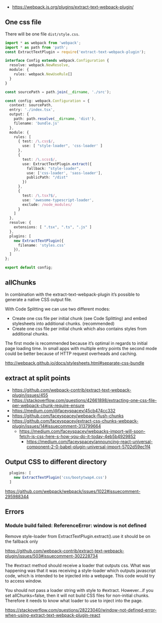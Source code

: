 - https://webpack.js.org/plugins/extract-text-webpack-plugin/

## One css file

There will be one file `dist/style.css`.

```typescript
import * as webpack from 'webpack';
import * as path from 'path';
const ExtractTextPlugin = require('extract-text-webpack-plugin');

interface Config extends webpack.Configuration {
  resolve: webpack.NewResolve,
  module: {
    rules: webpack.NewUseRule[]
  }
}

const sourcePath = path.join(__dirname, './src');

const config: webpack.Configuration = {
  context: sourcePath,
  entry: './index.tsx',
  output: {
    path: path.resolve(__dirname, 'dist'),
    filename: 'bundle.js'
  },
  module: {
    rules: [
      { test: /\.css$/,
        use: [ "style-loader", 'css-loader' ]
      },
      {
        test: /\.scss$/,
        use: ExtractTextPlugin.extract({
          fallback: "style-loader",
          use: ['css-loader', 'sass-loader'],
          publicPath: "/dist"
        })
      },
      {
        test: /\.tsx?$/,
        use: 'awesome-typescript-loader',
        exclude: /node_modules/
      }
    ]
  },
  resolve: {
    extensions: [ ".tsx", ".ts", ".js" ]
  },
  plugins: [
    new ExtractTextPlugin({
      filename: 'styles.css'
    }),
  ]
};

export default config;
```

## allChunks

In combination with the extract-text-webpack-plugin it’s possible to generate a native CSS output file.

With Code Splitting we can use two different modes:

- Create one css file per initial chunk (see Code Splitting) and embed stylesheets into additional chunks. (recommended)
- Create one css file per initial chunk which also contains styles from additional chunks.

The first mode is recommended because it’s optimal in regards to initial page loading time. In small apps with multiple entry points the second mode could be better because of HTTP request overheads and caching.

http://webpack.github.io/docs/stylesheets.html#separate-css-bundle

## extract at split points

- https://github.com/webpack-contrib/extract-text-webpack-plugin/issues/455
- https://stackoverflow.com/questions/42661898/extracting-one-css-file-per-webpack-chunk-require-ensure
- https://medium.com/@faceyspacey/45cb474cc332
- https://github.com/faceyspacey/webpack-flush-chunks
- https://github.com/faceyspacey/extract-css-chunks-webpack-plugin/issues/14#issuecomment-313799664
  - https://medium.com/faceyspacey/webpacks-import-will-soon-fetch-js-css-here-s-how-you-do-it-today-4eb5b4929852
    - https://medium.com/faceyspacey/announcing-react-universal-component-2-0-babel-plugin-universal-import-5702d59ec1f4

## Output CSS to different directory

```typescript
  plugins: [
    new ExtractTextPlugin('css/bootytwap4.css')
  ]
```

https://github.com/webpack/webpack/issues/1022#issuecomment-295988344

## Errors

### Module build failed: ReferenceError: window is not defined

Remove style-loader from ExtractTextPlugin.extract().use it should be on the fallback only

https://github.com/webpack-contrib/extract-text-webpack-plugin/issues/503#issuecomment-302228734

The #extract method should receive a loader that outputs css. What was happening was that it was receiving a style-loader which outputs javascript code, which is intended to be injected into a webpage. This code would try to access window.

You should not pass a loader string with style to #extract. However...if you set allChunks=false, then it will not build CSS files for non-initial chunks. Therefore it needs to know what loader to use to inject into the page.

https://stackoverflow.com/questions/28223040/window-not-defined-error-when-using-extract-text-webpack-plugin-react
